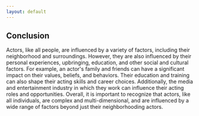 ```yaml
---
layout: default
---
```


## Conclusion

Actors, like all people, are influenced by a variety of factors, including their neighborhood and surroundings. 
However, they are also influenced by their personal experiences, upbringing, education, and other social and cultural factors.
For example, an actor's family and friends can have a significant impact on their values, beliefs, and behaviors. 
Their education and training can also shape their acting skills and career choices. 
Additionally, the media and entertainment industry in which they work can influence their acting roles and opportunities.
Overall, it is important to recognize that actors, like all individuals, are complex and multi-dimensional, 
and are influenced by a wide range of factors beyond just their neighborhooding actors.

